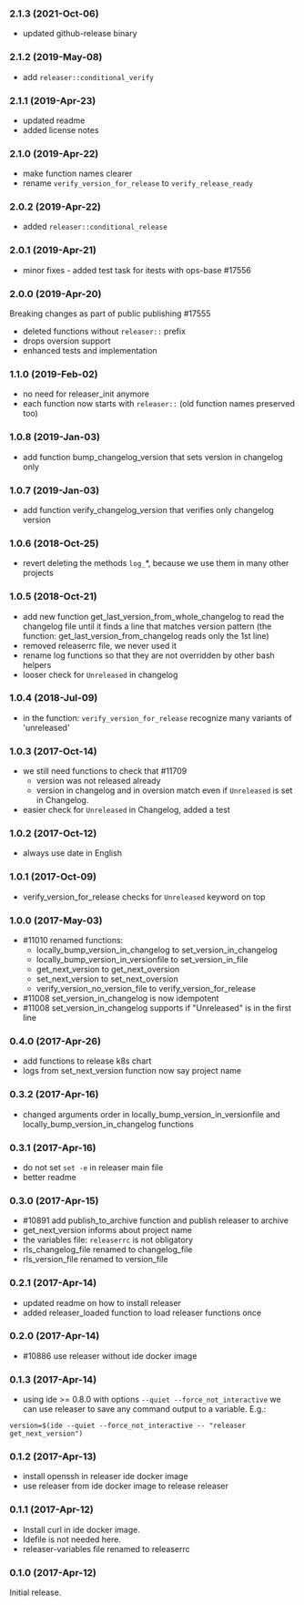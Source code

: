 ### 2.1.3 (2021-Oct-06)

* updated github-release binary

### 2.1.2 (2019-May-08)

* add `releaser::conditional_verify`

### 2.1.1 (2019-Apr-23)

 * updated readme
 * added license notes

### 2.1.0 (2019-Apr-22)

 * make function names clearer
 * rename `verify_version_for_release` to `verify_release_ready`

### 2.0.2 (2019-Apr-22)

 * added `releaser::conditional_release`

### 2.0.1 (2019-Apr-21)

 * minor fixes - added test task for itests with ops-base \#17556

### 2.0.0 (2019-Apr-20)

Breaking changes as part of public publishing \#17555
 * deleted functions without `releaser::` prefix
 * drops oversion support
 * enhanced tests and implementation

### 1.1.0 (2019-Feb-02)

* no need for releaser_init anymore
* each function now starts with `releaser::` (old function names preserved too)

### 1.0.8 (2019-Jan-03)

* add function bump_changelog_version that sets version in changelog only

### 1.0.7 (2019-Jan-03)

* add function verify_changelog_version that verifies only changelog version

### 1.0.6 (2018-Oct-25)

* revert deleting the methods `log_`\*, because we use them in many other projects

### 1.0.5 (2018-Oct-21)

* add new function get_last_version_from_whole_changelog to read the changelog
 file until it finds a line that matches version pattern (the function:
  get_last_version_from_changelog reads only the 1st line)
* removed releaserrc file, we never used it
* rename log functions so that they are not overridden by other bash helpers
* looser check for `Unreleased` in changelog

### 1.0.4 (2018-Jul-09)

* in the function: `verify_version_for_release` recognize many variants of 'unreleased'

### 1.0.3 (2017-Oct-14)

* we still need functions to check that #11709
   * version was not released already
   * version in changelog and in oversion match
even if `Unreleased` is set in Changelog.
* easier check for `Unreleased` in Changelog, added a test

### 1.0.2 (2017-Oct-12)

* always use date in English

### 1.0.1 (2017-Oct-09)

* verify_version_for_release checks for `Unreleased` keyword on top

### 1.0.0 (2017-May-03)

* \#11010 renamed functions:
   * locally_bump_version_in_changelog to set_version_in_changelog
   * locally_bump_version_in_versionfile to set_version_in_file
   * get_next_version to get_next_oversion
   * set_next_version to set_next_oversion
   * verify_version_no_version_file to verify_version_for_release
* \#11008 set_version_in_changelog is now idempotent
* \#11008 set_version_in_changelog supports if "Unreleased" is in the first line

### 0.4.0 (2017-Apr-26)

* add functions to release k8s chart
* logs from set_next_version function now say project name

### 0.3.2 (2017-Apr-16)

* changed arguments order in locally_bump_version_in_versionfile and
 locally_bump_version_in_changelog functions

### 0.3.1 (2017-Apr-16)

* do not set `set -e` in releaser main file
* better readme

### 0.3.0 (2017-Apr-15)

* \#10891 add publish_to_archive function and publish releaser to archive
* get_next_version informs about project name
* the variables file: `releaserrc` is not obligatory
* rls_changelog_file renamed to changelog_file
* rls_version_file renamed to version_file

### 0.2.1 (2017-Apr-14)

* updated readme on how to install releaser
* added releaser_loaded function to load releaser functions once

### 0.2.0 (2017-Apr-14)

* \#10886 use releaser without ide docker image

### 0.1.3 (2017-Apr-14)

* using ide >= 0.8.0 with options `--quiet --force_not_interactive` we can
 use releaser to save any command output to a variable. E.g.:
 ```
 version=$(ide --quiet --force_not_interactive -- "releaser get_next_version")
 ```

### 0.1.2 (2017-Apr-13)

* install openssh in releaser ide docker image
* use releaser from ide docker image to release releaser

### 0.1.1 (2017-Apr-12)

* Install curl in ide docker image.
* Idefile is not needed here.
* releaser-variables file renamed to releaserrc

### 0.1.0 (2017-Apr-12)

Initial release.
